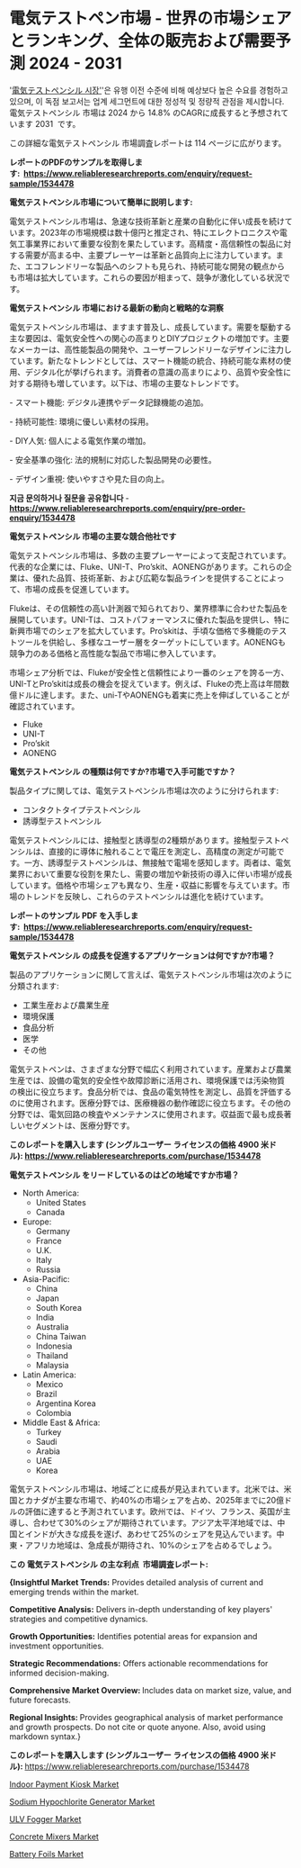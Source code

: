 <p><h1>電気テストペン市場 - 世界の市場シェアとランキング、全体の販売および需要予測 2024 - 2031</h1></p><p>'<a href="https://www.reliableresearchreports.com/electrical-test-pencil-r1534478?utm_campaign=107&utm_medium=36&utm_source=Github&utm_content=ia&utm_term=16102024&utm_id=electrical-test-pencil">電気テストペンシル 시장'</a>'은 유행 이전 수준에 비해 예상보다 높은 수요를 경험하고 있으며, 이 독점 보고서는 업계 세그먼트에 대한 정성적 및 정량적 관점을 제시합니다. 電気テストペンシル 市場は 2024 から 14.8% のCAGRに成長すると予想されています 2031&nbsp; です。</p>
<p>この詳細な電気テストペンシル 市場調査レポートは 114 ページに広がります。</p>
<p><strong>レポートのPDFのサンプルを取得します</strong><strong>:&nbsp;&nbsp;<a href="https://www.reliableresearchreports.com/enquiry/request-sample/1534478?utm_campaign=107&utm_medium=36&utm_source=Github&utm_content=ia&utm_term=16102024&utm_id=electrical-test-pencil">https://www.reliableresearchreports.com/enquiry/request-sample/1534478</a></strong></p>
<p><strong>電気テストペンシル市場について簡単に説明します:</strong></p>
<p><p>電気テストペンシル市場は、急速な技術革新と産業の自動化に伴い成長を続けています。2023年の市場規模は数十億円と推定され、特にエレクトロニクスや電気工事業界において重要な役割を果たしています。高精度・高信頼性の製品に対する需要が高まる中、主要プレーヤーは革新と品質向上に注力しています。また、エコフレンドリーな製品へのシフトも見られ、持続可能な開発の観点からも市場は拡大しています。これらの要因が相まって、競争が激化している状況です。</p></p>
<p><strong>電気テストペンシル 市場における最新の動向と戦略的な洞察</strong></p>
<p><p>電気テストペンシル市場は、ますます普及し、成長しています。需要を駆動する主な要因は、電気安全性への関心の高まりとDIYプロジェクトの増加です。主要なメーカーは、高性能製品の開発や、ユーザーフレンドリーなデザインに注力しています。新たなトレンドとしては、スマート機能の統合、持続可能な素材の使用、デジタル化が挙げられます。消費者の意識の高まりにより、品質や安全性に対する期待も増しています。以下は、市場の主要なトレンドです。</p><p>- スマート機能: デジタル連携やデータ記録機能の追加。</p><p>- 持続可能性: 環境に優しい素材の採用。</p><p>- DIY人気: 個人による電気作業の増加。 </p><p>- 安全基準の強化: 法的規制に対応した製品開発の必要性。 </p><p>- デザイン重視: 使いやすさや見た目の向上。</p></p>
<p><strong>지금 문의하거나 질문을 공유합니다</strong><strong>&nbsp;</strong>-<strong><a href="https://www.reliableresearchreports.com/enquiry/pre-order-enquiry/1534478?utm_campaign=107&utm_medium=36&utm_source=Github&utm_content=ia&utm_term=16102024&utm_id=electrical-test-pencil">https://www.reliableresearchreports.com/enquiry/pre-order-enquiry/1534478</a></strong></p>
<p><strong>電気テストペンシル 市場の主要な競合他社です</strong></p>
<p><p>電気テストペンシル市場は、多数の主要プレーヤーによって支配されています。代表的な企業には、Fluke、UNI-T、Pro’skit、AONENGがあります。これらの企業は、優れた品質、技術革新、および広範な製品ラインを提供することによって、市場の成長を促進しています。</p><p>Flukeは、その信頼性の高い計測器で知られており、業界標準に合わせた製品を展開しています。UNI-Tは、コストパフォーマンスに優れた製品を提供し、特に新興市場でのシェアを拡大しています。Pro’skitは、手頃な価格で多機能のテストツールを供給し、多様なユーザー層をターゲットにしています。AONENGも競争力のある価格と高性能な製品で市場に参入しています。</p><p>市場シェア分析では、Flukeが安全性と信頼性により一番のシェアを誇る一方、UNI-TとPro’skitは成長の機会を捉えています。例えば、Flukeの売上高は年間数億ドルに達します。また、uni-TやAONENGも着実に売上を伸ばしていることが確認されています。</p></p>
<p><ul><li>Fluke</li><li>UNI-T</li><li>Pro’skit</li><li>AONENG</li></ul></p>
<p><strong>電気テストペンシル の種類は何ですか?市場で入手可能ですか？</strong></p>
<p>製品タイプに関しては、電気テストペンシル市場は次のように分けられます:</p>
<p><ul><li>コンタクトタイプテストペンシル</li><li>誘導型テストペンシル</li></ul></p>
<p><p>電気テストペンシルには、接触型と誘導型の2種類があります。接触型テストペンシルは、直接的に導体に触れることで電圧を測定し、高精度の測定が可能です。一方、誘導型テストペンシルは、無接触で電場を感知します。両者は、電気業界において重要な役割を果たし、需要の増加や新技術の導入に伴い市場が成長しています。価格や市場シェアも異なり、生産・収益に影響を与えています。市場のトレンドを反映し、これらのテストペンシルは進化を続けています。</p></p>
<p><strong>レポートのサンプル PDF を入手します:&nbsp;</strong><strong>&nbsp;<a href="https://www.reliableresearchreports.com/enquiry/request-sample/1534478?utm_campaign=107&utm_medium=36&utm_source=Github&utm_content=ia&utm_term=16102024&utm_id=electrical-test-pencil">https://www.reliableresearchreports.com/enquiry/request-sample/1534478</a></strong></p>
<p><strong>電気テストペンシル の成長を促進するアプリケーションは何ですか?市場？</strong></p>
<p>製品のアプリケーションに関して言えば、電気テストペンシル市場は次のように分類されます:</p>
<p><ul><li>工業生産および農業生産</li><li>環境保護</li><li>食品分析</li><li>医学</li><li>その他</li></ul></p>
<p><p>電気テストペンは、さまざまな分野で幅広く利用されています。産業および農業生産では、設備の電気的安全性や故障診断に活用され、環境保護では汚染物質の検出に役立ちます。食品分析では、食品の電気特性を測定し、品質を評価するのに使用されます。医療分野では、医療機器の動作確認に役立ちます。その他の分野では、電気回路の検査やメンテナンスに使用されます。収益面で最も成長著しいセグメントは、医療分野です。</p></p>
<p><strong>このレポートを購入します (シングルユーザー ライセンスの価格 4900 米ドル):</strong><strong>&nbsp;<a href="https://www.reliableresearchreports.com/purchase/1534478?utm_campaign=107&utm_medium=36&utm_source=Github&utm_content=ia&utm_term=16102024&utm_id=electrical-test-pencil">https://www.reliableresearchreports.com/purchase/1534478</a></strong></p>
<p><strong>電気テストペンシル をリードしているのはどの地域ですか市場？</strong></p>
<p><ul>
    <li>
        North America:
        <ul>
            <li>United States</li>
            <li>Canada</li>
        </ul>
    </li>
    <li>
        Europe:
        <ul>
            <li>Germany</li>
            <li>France</li>
            <li>U.K.</li>
            <li>Italy</li>
            <li>Russia</li>
        </ul>
    </li>
    <li>
        Asia-Pacific:
        <ul>
            <li>China</li>
            <li>Japan</li>
            <li>South Korea</li>
            <li>India</li>
            <li>Australia</li>
            <li>China Taiwan</li>
            <li>Indonesia</li>
            <li>Thailand</li>
            <li>Malaysia</li>
        </ul>
    </li>
    <li>
        Latin America:
        <ul>
            <li>Mexico</li>
            <li>Brazil</li>
            <li>Argentina Korea</li>
            <li>Colombia</li>
        </ul>
    </li>
    <li>
        Middle East & Africa:
        <ul>
            <li>Turkey</li>
            <li>Saudi</li>
            <li>Arabia</li>
            <li>UAE</li>
            <li>Korea</li>
        </ul>
    </li>
    </ul></p>
<p><p>電気テストペンシル市場は、地域ごとに成長が見込まれています。北米では、米国とカナダが主要な市場で、約40%の市場シェアを占め、2025年までに20億ドルの評価に達すると予測されています。欧州では、ドイツ、フランス、英国が主導し、合わせて30%のシェアが期待されています。アジア太平洋地域では、中国とインドが大きな成長を遂げ、あわせて25%のシェアを見込んでいます。中東・アフリカ地域は、急成長が期待され、10%のシェアを占めるでしょう。</p></p>
<p><strong>この 電気テストペンシル の主な利点&nbsp; 市場調査レポート:</strong></p>
<p><strong>{Insightful Market Trends:</strong> Provides detailed analysis of current and emerging trends within the market.</p>
<p><strong>Competitive Analysis:</strong> Delivers in-depth understanding of key players' strategies and competitive dynamics.</p>
<p><strong>Growth Opportunities:</strong> Identifies potential areas for expansion and investment opportunities.</p>
<p><strong>Strategic Recommendations:</strong> Offers actionable recommendations for informed decision-making.</p>
<p><strong>Comprehensive Market Overview: </strong>Includes data on market size, value, and future forecasts.</p>
<p><strong>Regional Insights: </strong>Provides geographical analysis of market performance and growth prospects. Do not cite or quote anyone. Also, avoid using markdown syntax.}</p>
<p><strong>このレポートを購入します (シングルユーザー ライセンスの価格 4900 米ドル):&nbsp;</strong><a href="https://www.reliableresearchreports.com/purchase/1534478?utm_campaign=107&utm_medium=36&utm_source=Github&utm_content=ia&utm_term=16102024&utm_id=electrical-test-pencil">https://www.reliableresearchreports.com/purchase/1534478</a></p>
<p><p><a href="https://github.com/ChristianClark406/Market-Research-Report-List-1/blob/main/indoor-payment-kiosk-market.md?utm_campaign=107&utm_medium=36&utm_source=Github&utm_content=ia&utm_term=16102024&utm_id=electrical-test-pencil">Indoor Payment Kiosk Market</a></p><p><a href="https://issuu.com/reportprime-2/docs/sodium-hypochlorite-generator-marke_e8c7d00f141097?utm_campaign=107&utm_medium=36&utm_source=Github&utm_content=ia&utm_term=16102024&utm_id=electrical-test-pencil">Sodium Hypochlorite Generator Market</a></p><p><a href="https://www.linkedin.com/pulse/ulv-fogger-market-shifts-strategic-analysis-2024-2031-startagem-b2qmc?trk=public_post_embed_feed-article-content&utm_campaign=107&utm_medium=36&utm_source=Github&utm_content=ia&utm_term=16102024&utm_id=electrical-test-pencil">ULV Fogger Market</a></p><p><a href="https://issuu.com/reportprime-2/docs/concrete-mixers-market-size-2030.pp_9d348fb2ddb1b7?utm_campaign=107&utm_medium=36&utm_source=Github&utm_content=ia&utm_term=16102024&utm_id=electrical-test-pencil">Concrete Mixers Market</a></p><p><a href="https://www.linkedin.com/pulse/battery-foils-market-size-share-analysis-growth-trends-forecasts-oepqc?trk=public_post_embed_feed-article-content&utm_campaign=107&utm_medium=36&utm_source=Github&utm_content=ia&utm_term=16102024&utm_id=electrical-test-pencil">Battery Foils Market</a></p></p>
<p>&nbsp;</p>